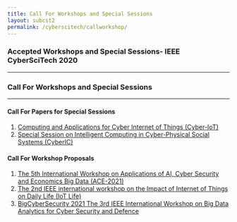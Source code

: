 ```yaml
---
title: Call For Workshops and Special Sessions
layout: subcst2
permalink: /cyberscitech/callworkshop/
---
```


<h3>Accepted Workshops and Special Sessions- IEEE CyberSciTech 2020</h3>

<hr/>
<h3>Call For Workshops and Special Sessions</h3>

<hr/>
<h4>Call For Papers for Special Sessions</h4>
<ol><li><a href="/2021/assets/files/2021IEEE CyberScience_Cyber-IoT_Workshop.docx" target=_new>Computing and Applications for Cyber Internet of Things (Cyber-IoT)</a>
 </li>
<li><a href="/2021/assets/files/CyberIC_2021_CFP.docx" target=_new> Special Session on Intelligent Computing in Cyber-Physical Social Systems (CyberIC) </a>
</li>
</ol>
 
 <h4>Call For Workshop Proposals</h4>
<ol> 
 <li><a href="/2021/assets/files/ACE2021_CFPpost_workshop.pdf" target=_new>The 5th International Workshop on
Applications of AI, Cyber Security and Economics Big Data (ACE-2021)</a>
 </li>
 <li><a href="/2021/assets/files/CFP_IoT Life2021.pdf" target=_new>The
2nd IEEE international workshop on the Impact of Internet of Things on Daily Life  (IoT Life)</a>
 </li>

 <li><a href="/2021/assets/files/BigCyberSecurity2021-CFPV2.pdf" target=_new>BigCyberSecurity 2021
The 3rd IEEE International Workshop on Big Data Analytics for Cyber Security and Defence</a>
 </li>

</ol>
<br/>
